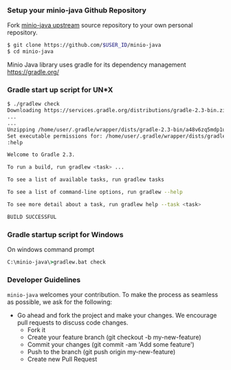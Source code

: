 ### Setup your minio-java Github Repository
Fork [minio-java upstream](https://github.com/minio/minio-java/fork) source repository to your own personal repository.
```sh
$ git clone https://github.com/$USER_ID/minio-java
$ cd minio-java
```

Minio Java library uses gradle for its dependency management https://gradle.org/

### Gradle start up script for UN*X
```sh
$ ./gradlew check
Downloading https://services.gradle.org/distributions/gradle-2.3-bin.zip
...
...
Unzipping /home/user/.gradle/wrapper/dists/gradle-2.3-bin/a48v6zq5mdp1uyn9rwlj56945/gradle-2.3-bin.zip to /home/user/.gradle/wrapper/dists/gradle-2.3-bin/a48v6zq5mdp1uyn9rwlj56945
Set executable permissions for: /home/user/.gradle/wrapper/dists/gradle-2.3-bin/a48v6zq5mdp1uyn9rwlj56945/gradle-2.3/bin/gradle
:help

Welcome to Gradle 2.3.

To run a build, run gradlew <task> ...

To see a list of available tasks, run gradlew tasks

To see a list of command-line options, run gradlew --help

To see more detail about a task, run gradlew help --task <task>

BUILD SUCCESSFUL

```

### Gradle startup script for Windows

On windows command prompt

```bat
C:\minio-java\>gradlew.bat check
```

###  Developer Guidelines

``minio-java`` welcomes your contribution. To make the process as seamless as possible, we ask for the following:

* Go ahead and fork the project and make your changes. We encourage pull requests to discuss code changes.
    - Fork it
    - Create your feature branch (git checkout -b my-new-feature)
    - Commit your changes (git commit -am 'Add some feature')
    - Push to the branch (git push origin my-new-feature)
    - Create new Pull Request

